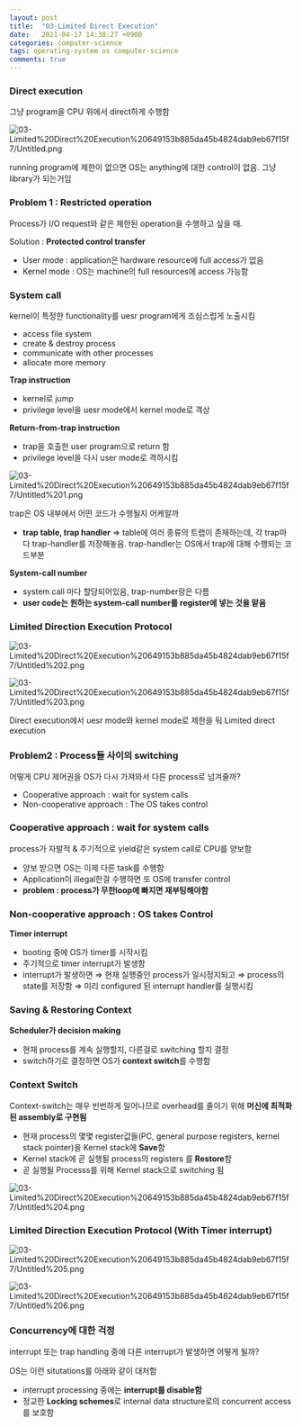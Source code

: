 ```yaml
---
layout: post
title:  "03-Limited Direct Execution"
date:   2021-04-17 14:38:27 +0900
categories: computer-science
tags: operating-system os computer-science
comments: true  
---
```


### Direct execution

그냥 program을 CPU 위에서 direct하게 수행함

![03-Limited%20Direct%20Execution%20649153b885da45b4824dab9eb67f15f7/Untitled.png](03-Limited%20Direct%20Execution%20649153b885da45b4824dab9eb67f15f7/Untitled.png)

running program에 제한이 없으면 OS는 anything에 대한 control이 없음. 그냥 library가 되는거임

### Problem 1 : Restricted operation

Process가 I/O request와 같은 제한된 operation을 수행하고 싶을 때.

Solution : **Protected control transfer**

- User mode : application은 hardware resource에 full access가 없음
- Kernel mode : OS는 machine의 full resources에 access 가능함

### System call

kernel이 특정한 functionality를 uesr program에게 조심스럽게 노출시킴

- access file system
- create & destroy process
- communicate with other processes
- allocate more memory

**Trap instruction**

- kernel로 jump
- privilege level을 uesr mode에서 kernel mode로 격상

**Return-from-trap instruction**

- trap을 호출한 user program으로 return 함
- privilege level을 다시 user mode로 격하시킴

![03-Limited%20Direct%20Execution%20649153b885da45b4824dab9eb67f15f7/Untitled%201.png](03-Limited%20Direct%20Execution%20649153b885da45b4824dab9eb67f15f7/Untitled%201.png)

trap은 OS 내부에서 어떤 코드가 수행될지 어케알까

- **trap table, trap handler**
⇒ table에 여러 종류의 트랩이 존재하는데, 각 trap마다 trap-handler를 저장해놓음. trap-handler는 OS에서 trap에 대해 수행되는 코드부분

**System-call number**

- system call 마다 할당되어있음, trap-number랑은 다름
- **user code는 원하는 system-call number를 register에 넣는 것을 맡음**

### Limited Direction Execution Protocol

![03-Limited%20Direct%20Execution%20649153b885da45b4824dab9eb67f15f7/Untitled%202.png](03-Limited%20Direct%20Execution%20649153b885da45b4824dab9eb67f15f7/Untitled%202.png)

![03-Limited%20Direct%20Execution%20649153b885da45b4824dab9eb67f15f7/Untitled%203.png](03-Limited%20Direct%20Execution%20649153b885da45b4824dab9eb67f15f7/Untitled%203.png)

Direct execution에서 uesr mode와 kernel mode로 제한을 둬 Limited direct execution

### Problem2 : Process들 사이의 switching

어떻게 CPU 제어권을 OS가 다시 가져와서 다른 process로 넘겨줄까?

- Cooperative approach : wait for system calls
- Non-cooperative approach : The OS takes control

### Cooperative approach : wait for system calls

process가 자발적 & 주기적으로 yield같은 system call로 CPU를 양보함

- 양보 받으면 OS는 이제 다른 task를 수행함
- Application이 illegal한걸 수행하면 또 OS에 transfer control
- **problem : process가 무한loop에 빠지면 재부팅해야함**

### Non-cooperative approach : OS takes Control

**Timer interrupt** 

- booting 중에 OS가 timer를 시작시킴
- 주기적으로 timer interrupt가 발생함
- interrupt가 발생하면
⇒ 현재 실행중인 process가 일시정지되고
⇒ process의 state를 저장함
⇒ 미리 configured 된 interrupt handler를 실행시킴

### Saving & Restoring Context

**Scheduler가 decision making**

- 현재 process를 계속 실행할지, 다른걸로 switching 할지 결정
- switch하기로 결정하면 OS가 **context switch**를 수행함

### Context Switch

Context-switch는 매우 빈번하게 일어나므로 overhead를 줄이기 위해 **머신에 최적화된 assembly로 구현됨**

- 현재 process의 몇몇 register값들(PC, general purpose registers, kernel stack pointer)을 Kernel stack에 **Save**함
- Kernel stack에 곧 실행될 process의 registers 를 **Restore**함
- 곧 실행될 Processs를 위해 Kernel stack으로 switching 됨

![03-Limited%20Direct%20Execution%20649153b885da45b4824dab9eb67f15f7/Untitled%204.png](03-Limited%20Direct%20Execution%20649153b885da45b4824dab9eb67f15f7/Untitled%204.png)

### Limited Direction Execution Protocol (With Timer interrupt)

![03-Limited%20Direct%20Execution%20649153b885da45b4824dab9eb67f15f7/Untitled%205.png](03-Limited%20Direct%20Execution%20649153b885da45b4824dab9eb67f15f7/Untitled%205.png)

![03-Limited%20Direct%20Execution%20649153b885da45b4824dab9eb67f15f7/Untitled%206.png](03-Limited%20Direct%20Execution%20649153b885da45b4824dab9eb67f15f7/Untitled%206.png)

### Concurrency에 대한 걱정

interrupt 또는 trap handling 중에 다른 interrupt가 발생하면 어떻게 될까?

OS는 이런 situtations를 아래와 같이 대처함

- interrupt processing 중에는 **interrupt를 disable함**
- 정교한 **Locking schemes**로 internal data structure로의 concurrent access를 보호함